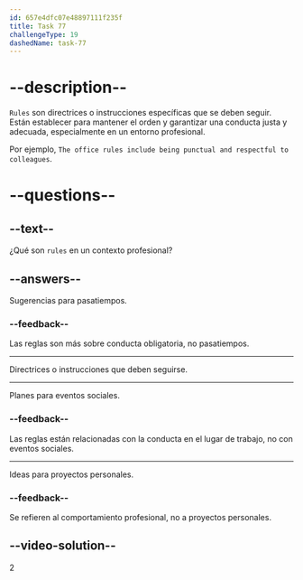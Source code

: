 ```yaml
---
id: 657e4dfc07e48897111f235f
title: Task 77
challengeType: 19
dashedName: task-77
---
```


# --description--

`Rules` son directrices o instrucciones específicas que se deben seguir. Están establecer para mantener el orden y garantizar una conducta justa y adecuada, especialmente en un entorno profesional.

Por ejemplo, `The office rules include being punctual and respectful to colleagues`.


# --questions--

## --text--

¿Qué son `rules` en un contexto profesional?

## --answers--

Sugerencias para pasatiempos.

### --feedback--

Las reglas son más sobre conducta obligatoria, no pasatiempos.

---

Directrices o instrucciones que deben seguirse.

---

Planes para eventos sociales.

### --feedback--

Las reglas están relacionadas con la conducta en el lugar de trabajo, no con eventos sociales.

---

Ideas para proyectos personales.

### --feedback--

Se refieren al comportamiento profesional, no a proyectos personales.

## --video-solution--

2
